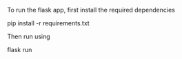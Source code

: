 To run the flask app, first install the required dependencies

pip install -r requirements.txt

Then run using

flask run
